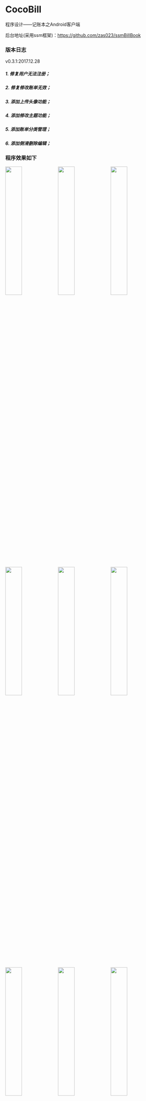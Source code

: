 # CocoBill
程序设计——记账本之Android客户端

后台地址(采用ssm框架)：https://github.com/zas023/ssmBillBook

### 版本日志
v0.3.1:2017.12.28
##### 1. 修复用户无法注册；
##### 2. 修复修改账单无效；
##### 3. 添加上传头像功能；
##### 4. 添加修改主题功能；
##### 5. 添加账单分类管理；
##### 6. 添加侧滑删除编辑；

### 程序效果如下
<p>
<img width="32%" src="https://github.com/zas023/CocoBill/blob/master/imgs/Screenshot_2017-12-30-18-12-00-517_com.copasso.co.png" />
<img width="32%" src="https://github.com/zas023/CocoBill/blob/master/imgs/Screenshot_2017-12-30-18-12-11-686_com.copasso.co.png" />
<img width="32%" src="https://github.com/zas023/CocoBill/blob/master/imgs/Screenshot_2017-12-30-18-12-18-721_com.copasso.co.png" />
<img width="32%" src="https://github.com/zas023/CocoBill/blob/master/imgs/Screenshot_2017-12-30-18-12-25-810_com.copasso.co.png" />
<img width="32%" src="https://github.com/zas023/CocoBill/blob/master/imgs/Screenshot_2017-12-30-18-12-33-936_com.copasso.co.png" />
<img width="32%" src="https://github.com/zas023/CocoBill/blob/master/imgs/Screenshot_2017-12-30-18-12-41-466_com.copasso.co.png" />
<img width="32%" src="https://github.com/zas023/CocoBill/blob/master/imgs/Screenshot_2017-12-30-18-13-09-779_com.copasso.co.png" />
<img width="32%" src="https://github.com/zas023/CocoBill/blob/master/imgs/Screenshot_2017-12-30-18-13-16-119_com.copasso.co.png" />
<img width="32%" src="https://github.com/zas023/CocoBill/blob/master/imgs/Screenshot_2017-12-30-18-16-39-866_com.copasso.co.png" />
<img width="32%" src="https://github.com/zas023/CocoBill/blob/master/imgs/Screenshot_2017-12-30-18-12-50-574_com.copasso.co.png" />
</p>
##### 注：本程序素材来源网络，如有影响你的权益，请及时联系本人
